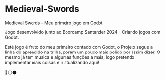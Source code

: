 # Medieval-Swords
Medieval Swords - Meu primeiro jogo em Godot

Jogo desenvolvido junto ao Boorcamp Santander 2024 - Criando jogos com Godot.

Esté jogo é fruto do meu primeiro contado com Godot, o Projeto segue a linha do aprendido na trilha, porém um pouco mais polido por assim dizer.
O mesmo já tem musica e algumas funções a mais, logo pretendo implementar mais coisas e ir atualizando aqui!


🔴⚪⚫
